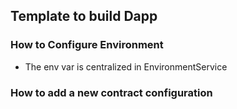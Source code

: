 ## Template to build Dapp

### How to Configure Environment

- The env var is centralized in EnvironmentService

### How to add a new contract configuration
